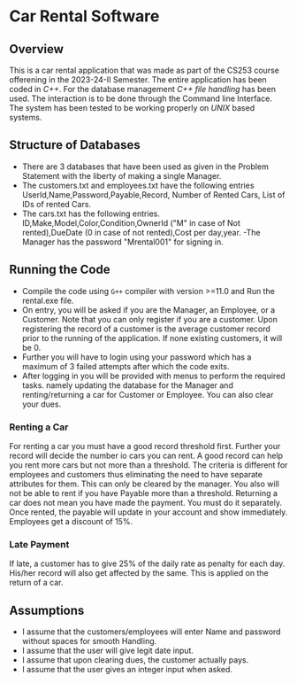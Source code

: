 # Car Rental Software

## Overview 
This is a car rental application that was made as part of the CS253 course offerening in the 2023-24-II Semester. The entire application has been coded in *C++*. For the database management *C++ file handling* has been used. The interaction is to be done through the Command line Interface. The system has been tested to be working properly on  *UNIX* based systems. 

## Structure of Databases

- There are 3 databases that have been used as given in the Problem Statement with the liberty of making a single Manager.
- The customers.txt and employees.txt have the following entries 
⁠UserId,Name,Password,Payable,Record, Number of Rented Cars, List of IDs of rented Cars. ⁠
- The cars.txt has the following entries.
⁠ID,Make,Model,Color,Condition,OwnerId ("M" in case of Not rented),DueDate (0 in case of not rented),Cost per day,year.
-The Manager has the password "Mrental001" for signing in.

## Running the Code 
- Compile the code using ```G++``` compiler with version >=11.0 and Run the rental.exe file.
- On entry, you will be asked if you are the Manager, an Employee, or a Customer. Note that you can only register if you are a customer. Upon registering the record of a customer is the average customer record prior to the running of the application. If none existing customers, it will be 0.
- Further you will have to login using your password which has a maximum of 3 failed attempts after which the  code exits.
- After logging in you will be provided with menus to perform the required tasks. namely updating the database for the Manager and renting/returning a car for Customer or Employee. You can also clear your dues.

### Renting a Car
For renting a car you must have a good record threshold first. Further your record will decide the number io cars you can rent. A good record can help you rent more cars but not more than a threshold. The criteria is different for employees and customers thus eliminating the need to have separate attributes for them. This can only be cleared by the manager. You also will not be able to rent if you have Payable more than a threshold. Returning a car does not mean you have made the payment. You must do it separately. Once rented, the payable will update in your account and show immediately. Employees get a discount of 15%.

### Late Payment 
If late, a customer has to give 25% of the daily rate as penalty for each day. His/her record will also get affected by the same. This is applied on the return of a car. 

## Assumptions
- I assume that the customers/employees will enter Name and password without spaces for smooth Handling. 
- I assume that the user will give legit date input. 
- I assume that upon clearing dues, the customer actually pays.
- I assume that the user gives an integer input when asked.





